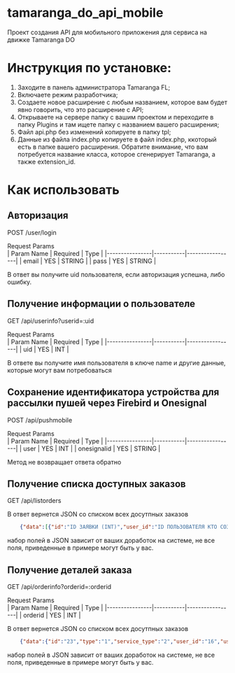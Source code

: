 # tamaranga_do_api_mobile
Проект создания API для мобильного приложения для сервиса на движке Tamaranga DO

# Инструкция по установке:
1. Заходите в панель администратора Tamaranga FL;
2. Включаете режим разработчика;
3. Создаете новое расширение с любым названием, которое вам будет явно говорить, что это расширение с API;
4. Открываете на сервере папку с вашим проектом и переходите в папку Plugins и там ищете папку с названием вашего расширения;
5. Файл api.php без изменений копируете в папку tpl;
6. Данные из файла index.php копируете в файл index.php, ккоторый есть в папке вашего расширения. Обратите внимание, что вам потребуется название класса, которое сгенерирует Tamaranga, а также extension_id. 

# Как использовать
## Авторизация
POST /user/login

Request Params	
| Param Name | Required | Type |
|----------------|-----------|-----------------|
| email | YES | STRING |
| pass | YES | STRING |

В ответ вы получите uid пользователя, если авторизация успешна, либо ошибку.

## Получение информации о пользователе
GET /api/userinfo?userid=:uid

Request Params	
| Param Name | Required | Type |
|----------------|-----------|-----------------|
| uid | YES | INT |

В ответе вы получите имя пользователя в ключе name и другие данные, которые могут вам потребоваться

## Сохранение идентификатора устройства для рассылки пушей через Firebird и Onesignal
POST /api/pushmobile

Request Params	
| Param Name | Required | Type |
|----------------|-----------|-----------------|
| user | YES | INT |
| onesignalid | YES | STRING |

Метод не возвращает ответа обратно

## Получение списка доступных заказов
GET /api/listorders

В ответ вернется JSON со списком всех досутпных заказов
```json
    {"data":[{"id":"ID ЗАЯВКИ (INT)","user_id":"ID ПОЛЬЗОВАТЕЛЯ КТО СОЗДАЛ (INT)","type":"ТИП ЗАЯВКИ (INT)","service_type":"ПОДТИП ЗАЯВКИ (INT)","status":"СТАТУС (INT)","title":"ЗАГОЛОВОК (STRING)","descr":"ОПИСАНИЕ (STRING)","keyword":"КЛЮЧЕВЫЕ СЛОВА (STRING)","pro":"ДОСТУПНО ДЛЯ ПРО (INT)","fairplay":"ТОЛЬКО БЕЗОПАСНАЯ СДЕЛКА (INT)","created":"ДАТА И ВРЕМЯ СОЗДАНИЯ (DATETIME)","offers_cnt":"КОЛИЧЕСТВО ОТКЛИКОВ (INT)","price":"СТОИМОСТЬ (FLOAT)","price_curr":"2","price_ex":"0","price_rate_text":"","addr_lat":"ШИРОТА МЕСТОПОЛОЖЕНИЯ (FLOAT)","addr_lng":"ДОЛГОТА МЕСТОПОЛОЖЕНИЯ (FLOAT)","views_total":"ВСЕГО ПРОСМОТРОВ (INT)","expire":"ИСТЕКАЕТ (DATETIME)","svc_marked":"0","svc_fixed":"0","startdate":"0000-00-00","starttime":"00:00:00","requestid":"","uk_id":"","buildtype":"","entnum":"","entryconditiondesc":"","instrandmaterialdesc":"","addr_addr":"Ленина ул., д. 33","type_title":"Влажная уборка","type_id":"4","tags":null,"reg3_city":"3227","city_data":{"id":"3227","country":"1000","pid":"1046","title_ru":"Нижний Новгород","title_en":"","title_uk":"Нижний Новгород","title_alt":"GOJ,Gor'kij,Gor'kiy,Gorkey,Gorki,Gorkii,Gorky,Nijni Novgorod,Nijnii Novgorod,Nischni Nowgorod,Nishni-Nowgorod,Nishnii Nowgorod,Nishnij Nowgorod,Nizhni Novgorod,Nizhnii Novgorod,Nizhnij Novgorod,Nizhniy Novgorod,Nizhny Novgorod,Nizjnij Novgorod,Niznij Nowgorod,Nižnij Nowgorod,Горький,Нижний Новгород","declension":"Нижний Новгород","keyword":"nizhnij-novgorod","ycoords":"56.3269,44.0060","enabled":"1","metro":"1","numlevel":"3","num":"135","main":"26","geo_id":"1956","country_code":"","phone_code":"","filter_noregions":"0","pkey":"nizhegorodskaja-oblast","title":"Нижний Новгород"}}],"errors":[]}
```
набор полей в JSON зависит от ваших доработок на системе, не все поля, приведенные в примере могут быть у вас.

## Получение деталей заказа
GET /api/orderinfo?orderid=:orderid

Request Params	
| Param Name | Required | Type |
|----------------|-----------|-----------------|
| orderid | YES | INT |

В ответ вернется JSON со списком всех досутпных заказов
```json
    {"data":{"id":"23","type":"1","service_type":"2","user_id":"16","user_ip":"","status":"3","status_prev":"4","status_changed":"2022-11-20 15:03:21","removed":"0","title":"Тут заголовок заявки, который придёт из ЖКХ 2.0. Если придёт пустота, то автоматом покажем склейку Тип уборки, подъезд, адрес","descr":"Тут описание требований по выполнению работ, которое придёт из ЖКХ 2.0. Если придёт пустота, то автоматом покажем склейку Тип уборки, подъезд, адрес","keyword":"tut-zagolovok-zajavki-kotoryj-pridot-iz-zhkkh-20-jesli-pridot-pustota-to-avtomatom-pokazhem-sklejku-tip-uborki-podjezd-adres","enabled":"1","offers_cnt":"1","created":"2021-11-24 09:37:41","modified":"2022-11-20 15:03:26","approved":"2021-11-24 09:37:41","term":"0","expire":"0000-00-00 00:00:00","performer_id":"0","performer_created":"0000-00-00 00:00:00","price":"250","price_curr":"2","price_ex":"0","price_rate":"0","price_rate_text":"","price_search":"250","moderated":"1","blocked_reason":null,"addr_addr":"Ленина ул., д. 33","addr_lat":"56.308361","addr_lng":"43.938320","imgfav":"0","imgcnt":"0","attachcnt":"0","activate_key":"","activate_expire":"0000-00-00 00:00:00","pro":"0","visibility":"0","fairplay":"1","invited_users":null,"views_total":"7","svc":"0","svc_order":"0000-00-00 00:00:00","svc_fixed_to":"0000-00-00 00:00:00","svc_fixed_order":"0000-00-00 00:00:00","svc_marked_to":"0000-00-00 00:00:00","svc_marked_logo":"","f1":"0","f2":"0","f3":"0","f4":"0","f5":"0","f6":"0","f7":"0","f8":"0","f9":"0","f10":"0","f11":"0","f12":"0","f13":"0","f14":"0","f15":"0","f16":null,"f17":null,"f18":null,"f19":null,"f20":null,"startdate":"0000-00-00","starttime":"00:00:00","requestid":"","uk_id":"","buildtype":"","entnum":"","entryconditiondesc":"","instrandmaterialdesc":"","order_pro":"0","user_type":"2","user_created":"2021-05-13 13:03:00","opinions_cache":"0;0;0","contacts":"a:1:{i:0;a:2:{s:1:\"t\";i:1;s:1:\"v\";s:11:\"88003330303\";}}","name":"Мой дом","surname":"АО","login":"kushikovps","avatar":"","verified":"0","sex":"1","last_activity":"2021-11-26 11:04:40","specs":[{"order_id":"23","spec_id":"4","cat_id":"4","num":"1","spec_title":"Влажная уборка","keyword":"vlazhnaja-uborka","cat_title":"Уборка","lvl":"1","pid":"1"}],"regions":[{"order_id":"23","reg1_country":"1000","reg2_region":"1046","reg3_city":"3227","title":"Нижний Новгород","country_title":"Россия"}]},"errors":[]}
```
набор полей в JSON зависит от ваших доработок на системе, не все поля, приведенные в примере могут быть у вас.
